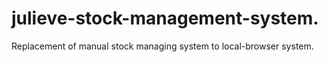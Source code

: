 # julieve-stock-management-system.
Replacement of manual stock managing system to local-browser system.
